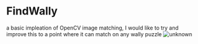 # FindWally
a basic impleation of OpenCV image matching, I would like to try and improve this to a point where it can match on any wally puzzle
![unknown](https://user-images.githubusercontent.com/87490958/173201220-021c56e5-2b31-4785-a8e0-08e5dcaf1016.png)
